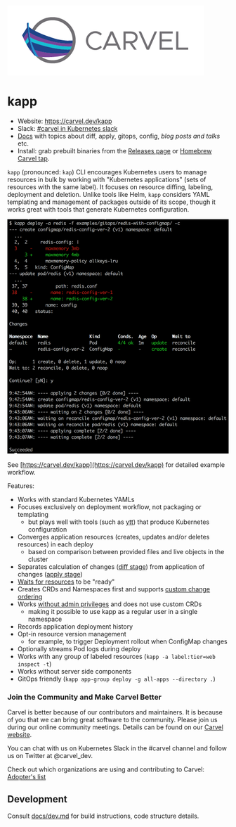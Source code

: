 ![logo](docs/CarvelLogo.png)

# kapp

- Website: https://carvel.dev/kapp
- Slack: [#carvel in Kubernetes slack](https://slack.kubernetes.io)
- [Docs](docs/README.md) with topics about diff, apply, gitops, config, _blog posts and talks_ etc.
- Install: grab prebuilt binaries from the [Releases page](https://github.com/vmware-tanzu/carvel-kapp/releases) or [Homebrew Carvel tap](https://github.com/vmware-tanzu/homebrew-carvel).

`kapp` (pronounced: `kap`) CLI encourages Kubernetes users to manage resources in bulk by working with "Kubernetes applications" (sets of resources with the same label). It focuses on resource diffing, labeling, deployment and deletion. Unlike tools like Helm, `kapp` considers YAML templating and management of packages outside of its scope, though it works great with tools that generate Kubernetes configuration.

![](docs/kapp-deploy-screenshot.png)

See [https://carvel.dev/kapp](https://carvel.dev/kapp) for detailed example workflow.

Features:

- Works with standard Kubernetes YAMLs
- Focuses exclusively on deployment workflow, not packaging or templating
  - but plays well with tools (such as [ytt](https://get-ytt.io)) that produce Kubernetes configuration
- Converges application resources (creates, updates and/or deletes resources) in each deploy
  - based on comparison between provided files and live objects in the cluster
- Separates calculation of changes ([diff stage](docs/diff.md)) from application of changes ([apply stage](docs/apply.md))
- [Waits for resources](docs/apply-waiting.md) to be "ready"
- Creates CRDs and Namespaces first and supports [custom change ordering](docs/apply-ordering.md)
- Works [without admin privileges](docs/rbac.md) and does not use custom CRDs
  - making it possible to use kapp as a regular user in a single namespace
- Records application deployment history
- Opt-in resource version management
  - for example, to trigger Deployment rollout when ConfigMap changes
- Optionally streams Pod logs during deploy
- Works with any group of labeled resources (`kapp -a label:tier=web inspect -t`)
- Works without server side components
- GitOps friendly (`kapp app-group deploy -g all-apps --directory .`)

### Join the Community and Make Carvel Better
Carvel is better because of our contributors and maintainers. It is because of you that we can bring great software to the community. 
Please join us during our online community meetings. Details can be found on our [Carvel website](https://carvel.netlify.app/community/).

You can chat with us on Kubernetes Slack in the #carvel channel and follow us on Twitter at @carvel_dev.

Check out which organizations are using and contributing to Carvel: [Adopter's list](https://github.com/vmware-tanzu/carvel/blob/master/ADOPTERS.md)

## Development

Consult [docs/dev.md](docs/dev.md) for build instructions, code structure details.
